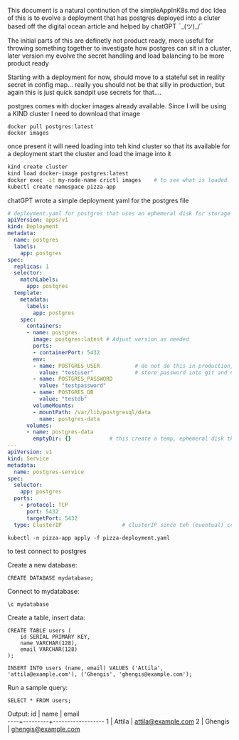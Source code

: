 This document is a natural continution of the simpleAppInK8s.md doc
Idea of this is to evolve a deployment that has postgres deployed into a cluter
based off the digital ocean article and helped by chatGPT ¯\_(ツ)_/¯  

The initial parts of this are definetly not product ready, more useful for throwing something
together to investigate how postgres can sit in a cluster, later version my evolve the secret handling and
load balancing to be more product ready

Starting with a deployment for now, should move to a stateful set in reality
secret in config map... really you should not be that silly in production, but again this is just quick sandpit
use secrets for that....

postgres comes with docker images already available.  Since I will be using a KIND cluster I need to download that image
```
docker pull postgres:latest
docker images
```
once present it will need loading into teh kind cluster so that its available for a deployment
start the cluster and load the image into it

```bash
kind create cluster
kind load docker-image postgres:latest
docker exec -it my-node-name crictl images    # to see what is loaded
kubectl create namespace pizza-app
```

chatGPT wrote a simple deployment yaml for the postgres file
```yaml
# deployment.yaml for postgres that uses an ephemeral disk for storage
apiVersion: apps/v1
kind: Deployment
metadata:
  name: postgres
  labels:
    app: postgres
spec:
  replicas: 1
  selector:
    matchLabels:
      app: postgres
  template:
    metadata:
      labels:
        app: postgres
    spec:
      containers:
      - name: postgres
        image: postgres:latest # Adjust version as needed
        ports:
        - containerPort: 5432
        env:
        - name: POSTGRES_USER           # do not do this in production, only for sandboxes where you can 
          value: "testuser"             # store password into git and not care
        - name: POSTGRES_PASSWORD
          value: "testpassword"
        - name: POSTGRES_DB
          value: "testdb"
        volumeMounts:
        - mountPath: /var/lib/postgresql/data
          name: postgres-data
      volumes:
      - name: postgres-data
        emptyDir: {}            # this create a temp, ephemeral disk that postgres will use
---
apiVersion: v1
kind: Service
metadata:
  name: postgres-service
spec:
  selector:
    app: postgres
  ports:
    - protocol: TCP
      port: 5432
      targetPort: 5432
  type: ClusterIP                   # clusterIP since teh (eventual) connection will be from internal pods only
```

```
kubectl -n pizza-app apply -f pizza-deployment.yaml
```

to test
connect to postgres


Create a new database:

```
CREATE DATABASE mydatabase;
```
 

Connect to mydatabase:
```
\c mydatabase
```

Create a table, insert data:
```
CREATE TABLE users (
    id SERIAL PRIMARY KEY,
    name VARCHAR(128),
    email VARCHAR(128)
);

INSERT INTO users (name, email) VALUES ('Attila', 'attila@example.com'), ('Ghengis', 'ghengis@example.com');
``` 

Run a sample query:

```
SELECT * FROM users;
```

Output:
 id | name    |  	email  	 
----+---------+------------------
  1 | Attila  | attila@example.com
  2 | Ghengis | ghengis@example.com